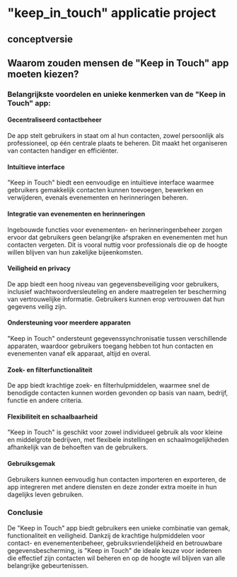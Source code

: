 # "keep_in_touch" applicatie project

## сonceptversie


## Waarom zouden mensen de "Keep in Touch" app moeten kiezen?

### Belangrijkste voordelen en unieke kenmerken van de "Keep in Touch" app:

#### Gecentraliseerd contactbeheer
De app stelt gebruikers in staat om al hun contacten, zowel persoonlijk als professioneel, op één centrale plaats te beheren. Dit maakt het organiseren van contacten handiger en efficiënter.

#### Intuïtieve interface
"Keep in Touch" biedt een eenvoudige en intuïtieve interface waarmee gebruikers gemakkelijk contacten kunnen toevoegen, bewerken en verwijderen, evenals evenementen en herinneringen beheren.

#### Integratie van evenementen en herinneringen
Ingebouwde functies voor evenementen- en herinneringenbeheer zorgen ervoor dat gebruikers geen belangrijke afspraken en evenementen met hun contacten vergeten. Dit is vooral nuttig voor professionals die op de hoogte willen blijven van hun zakelijke bijeenkomsten.

#### Veiligheid en privacy
De app biedt een hoog niveau van gegevensbeveiliging voor gebruikers, inclusief wachtwoordversleuteling en andere maatregelen ter bescherming van vertrouwelijke informatie. Gebruikers kunnen erop vertrouwen dat hun gegevens veilig zijn.

#### Ondersteuning voor meerdere apparaten
"Keep in Touch" ondersteunt gegevenssynchronisatie tussen verschillende apparaten, waardoor gebruikers toegang hebben tot hun contacten en evenementen vanaf elk apparaat, altijd en overal.

#### Zoek- en filterfunctionaliteit
De app biedt krachtige zoek- en filterhulpmiddelen, waarmee snel de benodigde contacten kunnen worden gevonden op basis van naam, bedrijf, functie en andere criteria.

#### Flexibiliteit en schaalbaarheid
"Keep in Touch" is geschikt voor zowel individueel gebruik als voor kleine en middelgrote bedrijven, met flexibele instellingen en schaalmogelijkheden afhankelijk van de behoeften van de gebruikers.

#### Gebruiksgemak
Gebruikers kunnen eenvoudig hun contacten importeren en exporteren, de app integreren met andere diensten en deze zonder extra moeite in hun dagelijks leven gebruiken.

### Conclusie
De "Keep in Touch" app biedt gebruikers een unieke combinatie van gemak, functionaliteit en veiligheid. Dankzij de krachtige hulpmiddelen voor contact- en evenementenbeheer, gebruiksvriendelijkheid en betrouwbare gegevensbescherming, is "Keep in Touch" de ideale keuze voor iedereen die effectief zijn contacten wil beheren en op de hoogte wil blijven van alle belangrijke gebeurtenissen.
